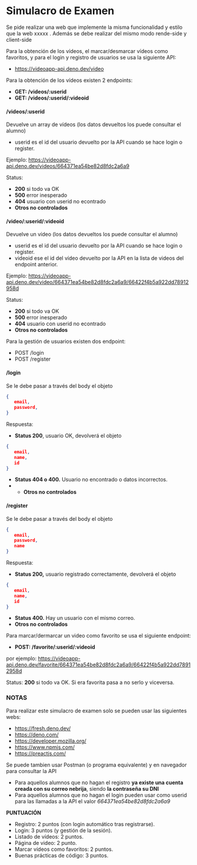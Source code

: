 # Simulacro de Examen

Se pide realizar una web que implemente la misma funcionalidad y estilo que la web xxxxx . Además se debe realizar del mismo modo rende-side y client-side

Para la obtención de los vídeos, el marcar/desmarcar vídeos como favoritos, y para el login y registro de usuarios se usa la siguiente API:
- https://videoapp-api.deno.dev/video

Para la obtención de los vídeos existen 2 endpoints:

 - **GET: /videos/:userid**   
 - **GET: /videos/:userid/:videoid**

####  /videos/:userid  

Devuelve un array de vídeos (los datos devueltos los puede consultar el alumno)

 - userid es el id del usuario devuelto por la API cuando se hace login o register.

Ejemplo: https://videoapp-api.deno.dev/videos/664371ea54be82d8fdc2a6a9

Status: 

 - **200** si todo va OK
 - **500** error inesperado
 - **404** usuario con userid no econtrado
 - **Otros no controlados** 


 ####  /video/:userid/:videoid  

Devuelve un vídeo (los datos devueltos los puede consultar el alumno)

 - userid es el id del usuario devuelto por la API cuando se hace login o register.
 - videoid ese el id del vídeo devuelto por la API en la lista de videos del endpoint anterior.

Ejemplo: https://videoapp-api.deno.dev/video/664371ea54be82d8fdc2a6a9/66422f4b5a922dd78912958d

Status: 

 - **200** si todo va OK
 - **500** error inesperado
 - **404** usuario con userid no econtrado
 - **Otros no controlados**
 
 Para la gestión de usuarios existen dos endpoint: 
 - POST /login
 - POST /register

 #### /login
 Se le debe pasar a través del body el objeto
 ```json
 { 
    email,
    password,
 }
 ```
 Respuesta:
 - **Status 200**, usuario OK, devolverá el objeto  
 ```json
 { 
    email,
    name,
    id
 }
 ```   
 - **Status 404 o 400.** Usuario no encontrado o datos incorrectos.
 -  - **Otros no controlados**
 
 #### /register
 Se le debe pasar a través del body el objeto
 ```json
 { 
    email,
    password,
    name
 }
 ```
 Respuesta:
 - **Status 200,** usuario registrado correctamente, devolverá el objeto  
 ```json
 { 
    email,
    name,
    id
 }
 ```   
 - **Status 400.** Hay un usuario con el mismo correo.
 - **Otros no controlados**
 
 Para marcar/dermarcar un video como favorito se usa el siguiente endpoint:

  - **POST: /favorite/:userid/:videoid**

  por ejemplo: https://videoapp-api.deno.dev/favorite/664371ea54be82d8fdc2a6a9/66422f4b5a922dd78912958d

  Status: **200** si todo va OK. Si era favorita pasa a no serlo y viceversa.


### NOTAS
Para realizar este simulacro de examen solo se pueden usar las siguientes webs:

 - https://fresh.deno.dev/
 - https://deno.com/
 - https://developer.mozilla.org/
 - https://www.npmjs.com/
 - https://preactjs.com/

Se puede tambien usar Postman (o programa equivalente) y en navegador para consultar la API

 - Para aquellos alumnos que no hagan el registro **ya existe una cuenta creada con su correo nebrija**, siendo **la contraseña su DNI**
 - Para aquellos alumnos que no hagan el login pueden usar como userid para las llamadas a la API el valor _664371ea54be82d8fdc2a6a9_

**PUNTUACIÓN**

 - Registro: 2 puntos (con login automático tras registrarse).
 - Login: 3 puntos (y gestión de la sesión).
 - Listado de vídeos: 2 puntos.
 - Página de video: 2 punto.
 - Marcar vídeos como favoritos: 2 puntos.
 - Buenas prácticas de código: 3 puntos.
